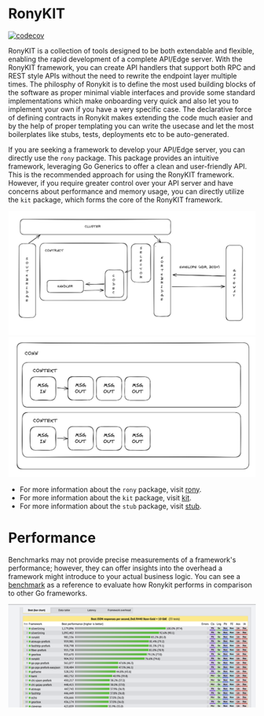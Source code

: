 # RonyKIT
[![codecov](https://codecov.io/gh/clubpay/ronykit/branch/main/graph/badge.svg?token=6DALKCyYXv)](https://codecov.io/gh/clubpay/ronykit)

RonyKIT is a collection of tools designed to be both extendable and flexible, enabling the rapid development of a complete API/Edge server.
With the RonyKIT framework, you can create API handlers that support both RPC and REST style APIs without the need to rewrite the
endpoint layer multiple times. The philosphy of Ronykit is to define the most used building blocks of the software as proper minimal
viable interfaces and provide some standard implementations which make onboarding very quick and also let you to implement your own
if you have a very specific case. The declarative force of defining contracts in Ronykit makes extending the code much easier and
by the help of proper templating you can write the usecase and let the most boilerplates like stubs, tests, deployments etc to be
auto-generated.

If you are seeking a framework to develop your API/Edge server, you can directly use the `rony` package. This package provides an
intuitive framework, leveraging Go Generics to offer a clean and user-friendly API. This is the recommended approach for using
the RonyKIT framework. However, if you require greater control over your API server and have concerns about performance and
memory usage, you can directly utilize the `kit` package, which forms the core of the RonyKIT framework.

![Architect](./docs/architect.png)
![Lifecycle](./docs/lifecycle.png)

- For more information about the `rony` package, visit [rony](./rony/README.MD).
- For more information about the `kit` package, visit [kit](./kit/README.MD).
- For more information about the `stub` package, visit [stub](./stub/README.MD).

# Performance
Benchmarks may not provide precise measurements of a framework's performance; however, they can offer
insights into the overhead a framework might introduce to your actual business logic. You can see a
[benchmark](https://www.techempower.com/benchmarks/#hw=ph&test=json&section=data-r22&l=zijocf-cn3) as a reference to evaluate how Ronykit performs in comparison to other Go frameworks.

![Benchmark Results](./docs/benchmark.png)
